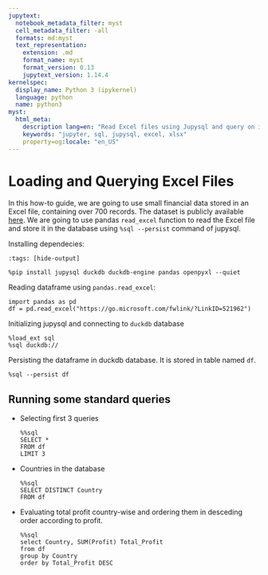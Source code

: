```yaml
---
jupytext:
  notebook_metadata_filter: myst
  cell_metadata_filter: -all
  formats: md:myst
  text_representation:
    extension: .md
    format_name: myst
    format_version: 0.13
    jupytext_version: 1.14.4
kernelspec:
  display_name: Python 3 (ipykernel)
  language: python
  name: python3
myst:
  html_meta:
    description lang=en: "Read Excel files using Jupysql and query on it"
    keywords: "jupyter, sql, jupysql, excel, xlsx"
    property=og:locale: "en_US"
---
```


# Loading and Querying Excel Files
In this how-to guide, we are going to use small financial data stored in an Excel file, containing over 700 records. The dataset is publicly available [here](https://go.microsoft.com/fwlink/?LinkID=521962). We are going to use pandas `read_excel` function to read the Excel file and store it in the database using `%sql --persist` command of jupysql.

Installing dependecies:

```{code-cell} ipython3
:tags: [hide-output]

%pip install jupysql duckdb duckdb-engine pandas openpyxl --quiet
```

Reading dataframe using `pandas.read_excel`: 

```{code-cell} ipython3
import pandas as pd
df = pd.read_excel("https://go.microsoft.com/fwlink/?LinkID=521962")
```

Initializing jupysql and connecting to `duckdb` database

```{code-cell} ipython3
%load_ext sql
%sql duckdb://
```

Persisting the dataframe in duckdb database. It is stored in table named `df`.
```{code-cell} ipython3
%sql --persist df
```

## Running some standard queries
- Selecting first 3 queries
    ```{code-cell} ipython3
    %%sql 
    SELECT *
    FROM df
    LIMIT 3
    ```
- Countries in the database
    ```{code-cell} ipython3
    %%sql 
    SELECT DISTINCT Country
    FROM df
    ``` 
- Evaluating total profit country-wise and ordering them in desceding order according to profit.
    ```{code-cell} ipython3
    %%sql
    select Country, SUM(Profit) Total_Profit
    from df
    group by Country
    order by Total_Profit DESC
    ```